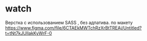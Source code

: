# watch

Верстка с использованием SASS , без адпатива. 
по макету https://www.figma.com/file/6CTAEkMWTchRzXrBtTREAj/Untitled?t=tNt7kJUllakKyWrF-0
